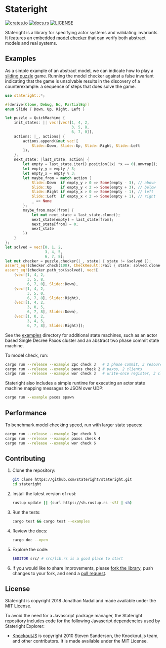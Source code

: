 # Stateright

[![crates.io](https://img.shields.io/crates/v/stateright.svg)](https://crates.io/crates/stateright)
[![docs.rs](https://docs.rs/stateright/badge.svg)](https://docs.rs/stateright)
[![LICENSE](https://img.shields.io/crates/l/stateright.svg)](https://github.com/stateright/stateright/blob/master/LICENSE)

Stateright is a library for specifying actor systems and validating invariants.
It features an embedded [model checker](https://en.wikipedia.org/wiki/Model_checking)
that can verify both abstract models and real systems.

## Examples

As a simple example of an abstract model, we can indicate how to play a
[sliding puzzle](https://en.wikipedia.org/wiki/Sliding_puzzle) game.
Running the model checker against a false invariant indicating that the game is
unsolvable results in the discovery of a counterexample: a sequence of steps
that does solve the game.

```rust
use stateright::*;

#[derive(Clone, Debug, Eq, PartialEq)]
enum Slide { Down, Up, Right, Left }

let puzzle = QuickMachine {
    init_states: || vec![vec![1, 4, 2,
                              3, 5, 8,
                              6, 7, 0]],
    actions: |_, actions| {
        actions.append(&mut vec![
            Slide::Down, Slide::Up, Slide::Right, Slide::Left
        ]);
    },
    next_state: |last_state, action| {
        let empty = last_state.iter().position(|x| *x == 0).unwrap();
        let empty_y = empty / 3;
        let empty_x = empty % 3;
        let maybe_from = match action {
            Slide::Down  if empty_y > 0 => Some(empty - 3), // above
            Slide::Up    if empty_y < 2 => Some(empty + 3), // below
            Slide::Right if empty_x > 0 => Some(empty - 1), // left
            Slide::Left  if empty_x < 2 => Some(empty + 1), // right
            _ => None
        };
        maybe_from.map(|from| {
            let mut next_state = last_state.clone();
            next_state[empty] = last_state[from];
            next_state[from] = 0;
            next_state
        })
    }
};
let solved = vec![0, 1, 2,
                  3, 4, 5,
                  6, 7, 8];
let mut checker = puzzle.checker(|_, state| { state != &solved });
assert_eq!(checker.check(100), CheckResult::Fail { state: solved.clone() });
assert_eq!(checker.path_to(&solved), vec![
    (vec![1, 4, 2,
          3, 5, 8,
          6, 7, 0], Slide::Down),
    (vec![1, 4, 2,
          3, 5, 0,
          6, 7, 8], Slide::Right),
    (vec![1, 4, 2,
          3, 0, 5,
          6, 7, 8], Slide::Down),
    (vec![1, 0, 2,
          3, 4, 5,
          6, 7, 8], Slide::Right)]);
```

See the [examples](https://github.com/stateright/stateright/tree/master/examples)
directory for additional state machines, such as an actor based Single Decree
Paxos cluster and an abstract two phase commit state machine.

To model check, run:

```sh
cargo run --release --example 2pc check 3   # 2 phase commit, 3 resource managers
cargo run --release --example paxos check 2 # paxos, 2 clients
cargo run --release --example wor check 3   # write-once register, 3 clients
```

Stateright also includes a simple runtime for executing an actor state machine
mapping messages to JSON over UDP:

```sh
cargo run --example paxos spawn
```

## Performance

To benchmark model checking speed, run with larger state spaces:

```sh
cargo run --release --example 2pc check 8
cargo run --release --example paxos check 4
cargo run --release --example wor check 6
```

## Contributing

1. Clone the repository:
   ```sh
   git clone https://github.com/stateright/stateright.git
   cd stateright
   ```
2. Install the latest version of rust:
   ```sh
   rustup update || (curl https://sh.rustup.rs -sSf | sh)
   ```
3. Run the tests:
   ```sh
   cargo test && cargo test --examples
   ```
4. Review the docs:
   ```sh
   cargo doc --open
   ```
5. Explore the code:
   ```sh
   $EDITOR src/ # src/lib.rs is a good place to start
   ```
6. If you would like to share improvements, please
   [fork the library](https://github.com/stateright/stateright/fork), push changes to your fork,
   and send a [pull request](https://help.github.com/articles/creating-a-pull-request-from-a-fork/).

## License

Stateright is copyright 2018 Jonathan Nadal and made available under the MIT
License.

To avoid the need for a Javascript package manager, the Stateright repository
includes code for the following Javascript dependencies used by Stateright
Explorer:

- [KnockoutJS](https://knockoutjs.com/) is copyright 2010 Steven Sanderson, the
  Knockout.js team, and other contributors. It is made available under the MIT
  License.
